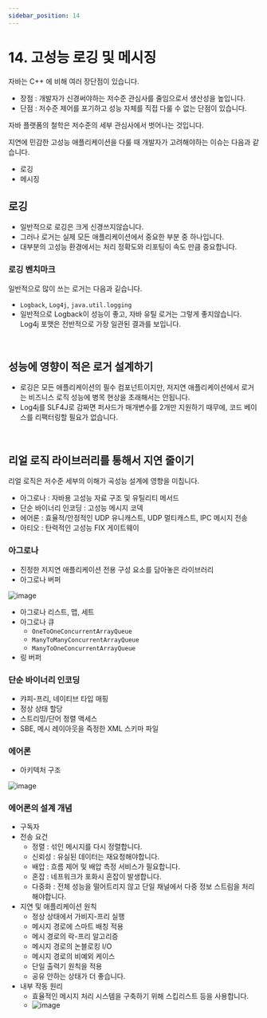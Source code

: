 ```yaml
---
sidebar_position: 14
---
```


# 14. 고성능 로깅 및 메시징

자바는 C++ 에 비해 여러 장단점이 있습니다.

- 장점 : 개발자가 신경써야하는 저수준 관심사를 줄임으로서 생산성을 높입니다.
- 단점 : 저수준 제어를 포기하고 성능 자체를 직접 다룰 수 없는 단점이 있습니다.

자바 플랫폼의 철학은 저수준의 세부 관심사에서 벗어나는 것입니다.

지연에 민감한 고성능 애플리케이션을 다룰 때 개발자가 고려해야하는 이슈는 다음과 같습니다.

- 로깅
- 메시징

## 로깅

- 일반적으로 로깅은 크게 신경쓰지않습니다.
- 그러나 로거는 실제 모든 애플리케이션에서 중요한 부분 중 하나입니다.
- 대부분의 고성능 환경에서는 처리 정확도와 리포팅이 속도 만큼 중요합니다.

### 로깅 벤치마크

일반적으로 많이 쓰는 로거는 다음과 깉습니다.

- `Logback`, `Log4j`, `java.util.logging`
- 일반적으로 Logback이 성능이 좋고, 자바 유틸 로거는 그렇게 좋지않습니다. Log4j 포맷은 전반적으로 가장 일관된 결과를 보입니다.

<br/>

## 성능에 영향이 적은 로거 설계하기

- 로깅은 모든 애플리케이션의 필수 컴포넌트이지만, 저지연 애플리케이션에서 로거는 비즈니스 로직 성능에 병목 현상을 초래해서는 안됩니다.
- Log4j를 SLF4J로 감짜면 퍼사드가 매개변수를 2개만 지원하기 때무에, 코드 베이스를 리팩터링할 필요가 없습니다.

<br/>

## 리얼 로직 라이브러리를 통해서 지연 줄이기

리얼 로직은 저수준 세부의 이해가 곡성능 설계에 영향을 미칩니다.

- 아그로나 : 자바용 고성능 자료 구조 및 유틸리티 메서드
- 단순 바이너리 인코딩 : 고성능 메시지 코덱
- 에어론 : 효율적/안정적인 UDP 유니캐스트, UDP 멀티캐스트, IPC 메시지 전송
- 아티오 : 탄력적인 고성능 FIX 게이트웨이

### 아그로나

- 진정한 저지연 애플리케이션 전용 구성 요소를 담아놓은 라이브러리
- 아그로나 버퍼

![image](https://user-images.githubusercontent.com/42582516/127325975-c120615f-f728-4cb6-8a5c-be4bc166b453.png)

- 아그로나 리스트, 맵, 세트
- 아그로나 큐
  - `OneToOneConcurrentArrayQueue`
  - `ManyToManyConcurrentArrayQueue`
  - `ManyToOneConcurrentArrayQueue`
- 링 버퍼

### 단순 바이너리 인코딩

- 캬피-프리, 네이티브 타입 매핑
- 정상 상태 할당
- 스트리밍/단어 정렬 액세스
- SBE, 메시 레이아웃을 즉정한 XML 스키마 파일

### 에어론

- 아키텍처 구조

![image](https://user-images.githubusercontent.com/42582516/127326843-8d0f5c47-ba66-4c74-b257-59fe575ea30b.png)

### 에어론의 설계 개념

- 구독자
- 전송 요건
  - 정렬 : 섞인 메시지를 다시 정렬합니다.
  - 신뢰성 : 유실된 데이터는 재요청해야합니다.
  - 배압 : 흐름 제어 및 배압 측정 서비스가 필요합니다.
  - 혼잡 : 네프워크가 포화시 혼잡이 발생합니다.
  - 다중화 : 전체 성능을 떨어트리지 않고 단일 채널에서 다중 정보 스트림을 처리해야합니다.
- 지연 및 애플리케이션 원칙
  - 정상 상태에서 가비지-프리 실행
  - 메시지 경로에 스마트 배칭 적용
  - 메시 경로의 락-프리 알고리증
  - 메시지 경로의 논블로킹 I/O
  - 메시지 경로의 비예외 케이스
  - 단일 출력기 원칙을 적용
  - 공유 안하는 상태가 더 좋습니다.
- 내부 작동 원리
  - 효율적인 메시지 처리 시스템을 구축하기 위해 스킵리스트 등을 사용합니다.
  - ![image](https://user-images.githubusercontent.com/42582516/127328034-a58b7ac2-e28c-4f67-b848-081195cb0ab3.png)

